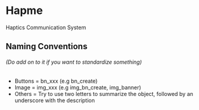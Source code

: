 # Hapme
Haptics Communication System

## Naming Conventions
###### (Do add on to it if you want to standardize something)
* Buttons = bn_xxx (e.g bn_create)
* Image = img_xxx (e.g img_bn_create, img_banner)
* Others = Try to use two letters to summarize the object, followed by an underscore with the description